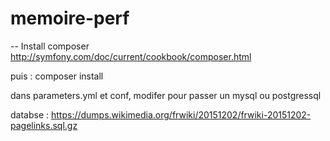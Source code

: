 # memoire-perf

-- Install composer 
http://symfony.com/doc/current/cookbook/composer.html

puis :
composer install

dans parameters.yml et conf, modifer pour passer un mysql ou postgressql

databse : https://dumps.wikimedia.org/frwiki/20151202/frwiki-20151202-pagelinks.sql.gz